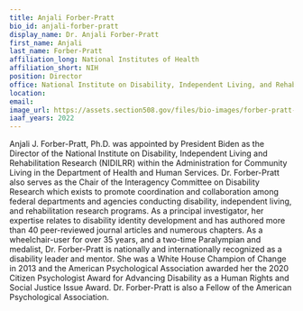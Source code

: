 ```yaml
---
title: Anjali Forber-Pratt
bio_id: anjali-forber-pratt
display_name: Dr. Anjali Forber-Pratt
first_name: Anjali
last_name: Forber-Pratt
affiliation_long: National Institutes of Health
affiliation_short: NIH
position: Director
office: National Institute on Disability, Independent Living, and Rehabilitation Research (NIDILRR)
location: 
email: 
image_url: https://assets.section508.gov/files/bio-images/forber-pratt-anjali.png
iaaf_years: 2022
---
```

Anjali J. Forber-Pratt, Ph.D.  was appointed by President Biden as the Director of the National Institute on Disability, Independent Living and Rehabilitation Research (NIDILRR) within the Administration for Community Living in the Department of Health and Human Services. Dr. Forber-Pratt also serves as the Chair of the Interagency Committee on Disability Research which exists to promote coordination and collaboration among federal departments and agencies conducting disability, independent living, and rehabilitation research programs. As a principal investigator, her expertise relates to disability identity development and has authored more than 40 peer-reviewed journal articles and numerous chapters. As a wheelchair-user for over 35 years, and a two-time Paralympian and medalist, Dr. Forber-Pratt is nationally and internationally recognized as a disability leader and mentor. She was a White House Champion of Change in 2013 and the American Psychological Association awarded her the 2020 Citizen Psychologist Award for Advancing Disability as a Human Rights and Social Justice Issue Award. Dr. Forber-Pratt is also a Fellow of the American Psychological Association.